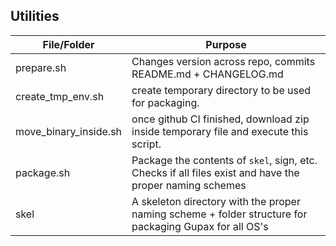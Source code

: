 ## Utilities

| File/Folder | Purpose |
|-------------|---------|
| prepare.sh  | Changes version across repo, commits README.md + CHANGELOG.md
| create_tmp_env.sh | create temporary directory to be used for packaging.
| move_binary_inside.sh | once github CI finished, download zip inside temporary file and execute this script.
| package.sh  | Package the contents of `skel`, sign, etc. Checks if all files exist and have the proper naming schemes
| skel        | A skeleton directory with the proper naming scheme + folder structure for packaging Gupax for all OS's
